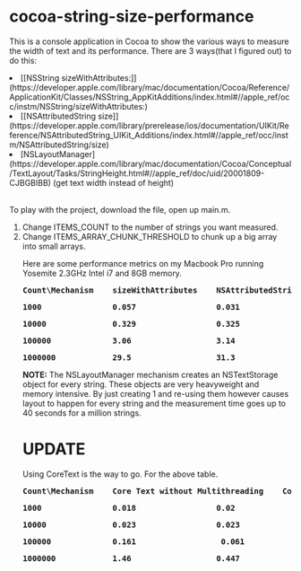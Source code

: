 # cocoa-string-size-performance
This is a console application in Cocoa to show the various ways to measure the width of text and its performance. There are 3 ways(that I figured out) to do this:


<li>[[NSString sizeWithAttributes:]](https://developer.apple.com/library/mac/documentation/Cocoa/Reference/ApplicationKit/Classes/NSString_AppKitAdditions/index.html#//apple_ref/occ/instm/NSString/sizeWithAttributes:)
<li> [[NSAttributedString size]](https://developer.apple.com/library/prerelease/ios/documentation/UIKit/Reference/NSAttributedString_UIKit_Additions/index.html#//apple_ref/occ/instm/NSAttributedString/size)
<li> [NSLayoutManager](https://developer.apple.com/library/mac/documentation/Cocoa/Conceptual/TextLayout/Tasks/StringHeight.html#//apple_ref/doc/uid/20001809-CJBGBIBB) (get text width instead of height) 
<br><br>

To play with the project, download the file, open up main.m. <br>
<ol>
<li>Change ITEMS_COUNT to the number of strings you want measured.
<li>Change ITEMS_ARRAY_CHUNK_THRESHOLD to chunk up a big array into small arrays.

Here are some performance metrics on my Macbook Pro running Yosemite 2.3GHz Intel i7 and 8GB memory.
<pre><b>Count\Mechanism</b>    <b>sizeWithAttributes</b>    <b>NSAttributedString</b>    <b>NSLayoutManager</b></pre>
<pre><b>1000</b>               <b>0.057</b>                 <b>0.031</b>                 <b>0.007</b></pre>
<pre><b>10000</b>              <b>0.329</b>                 <b>0.325</b>                 <b>0.064</b></pre>
<pre><b>100000</b>             <b>3.06</b>                  <b>3.14</b>                  <b>0.689</b></pre>
<pre><b>1000000</b>            <b>29.5</b>                  <b>31.3</b>                  <b>7.06</b></pre>

<b>NOTE:</b> The NSLayoutManager mechanism creates an NSTextStorage object for every string. These objects are very heavyweight and memory intensive. By just creating 1 and re-using them however causes layout to happen for every string and the measurement time goes up to 40 seconds for a million strings.

<h1>UPDATE</h1>
Using CoreText is the way to go. For the above table.
<pre><b>Count\Mechanism</b>    <b>Core Text without Multithreading</b>    <b>Core Text with Multithreading</b>
<pre><b>1000</b>               <b>0.018</b>                 <b>0.02</b>               
<pre><b>10000</b>              <b>0.023</b>                 <b>0.023</b>                
<pre><b>100000</b>             <b>0.161</b>                  <b>0.061</b>                  
<pre><b>1000000</b>            <b>1.46</b>                  <b>0.447</b>                 
